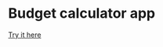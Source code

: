 # Budget calculator app
<a href="https://borislavpetrovikj.github.io/Brainster-Labs/">Try it here</a>
